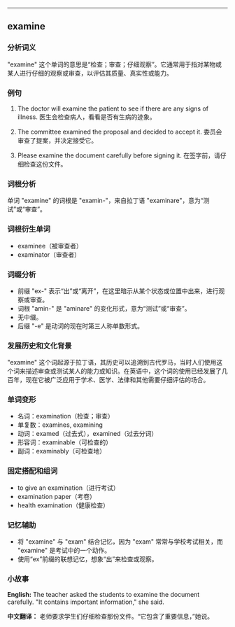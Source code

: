 
---------------
## examine
### 分析词义
"examine" 这个单词的意思是“检查；审查；仔细观察”。它通常用于指对某物或某人进行仔细的观察或审查，以评估其质量、真实性或能力。

### 例句
1. The doctor will examine the patient to see if there are any signs of illness.
   医生会检查病人，看看是否有生病的迹象。

2. The committee examined the proposal and decided to accept it.
   委员会审查了提案，并决定接受它。

3. Please examine the document carefully before signing it.
   在签字前，请仔细检查这份文件。

### 词根分析
单词 "examine" 的词根是 "examin-"，来自拉丁语 "examinare"，意为“测试”或“审查”。

### 词根衍生单词
- examinee（被审查者）
- examinator（审查者）

### 词缀分析
- 前缀 "ex-" 表示“出”或“离开”，在这里暗示从某个状态或位置中出来，进行观察或审查。
- 词根 "amin-" 是 "aminare" 的变化形式，意为“测试”或“审查”。
- 无中缀。
- 后缀 "-e" 是动词的现在时第三人称单数形式。

### 发展历史和文化背景
"examine" 这个词起源于拉丁语，其历史可以追溯到古代罗马，当时人们使用这个词来描述审查或测试某人的能力或知识。在英语中，这个词的使用已经发展了几百年，现在它被广泛应用于学术、医学、法律和其他需要仔细评估的场合。

### 单词变形
- 名词：examination（检查；审查）
- 单复数：examines, examining
- 动词：examed（过去式），examined（过去分词）
- 形容词：examinable（可检查的）
- 副词：examinably（可检查地）

### 固定搭配和组词
- to give an examination（进行考试）
- examination paper（考卷）
- health examination（健康检查）

### 记忆辅助
- 将 "examine" 与 "exam" 结合记忆，因为 "exam" 常常与学校考试相关，而 "examine" 是考试中的一个动作。
- 使用“ex”前缀的联想记忆，想象“出”来检查或观察。

### 小故事
**English:**
The teacher asked the students to examine the document carefully. "It contains important information," she said.

**中文翻译：**
老师要求学生们仔细检查那份文件。“它包含了重要信息，”她说。

